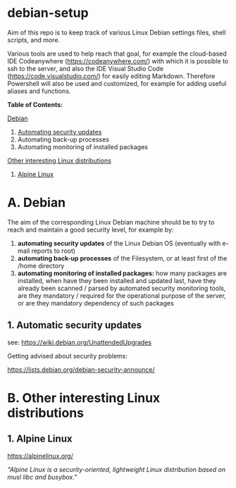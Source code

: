 # debian-setup
Aim of this repo is to keep track of various Linux Debian settings files, shell scripts, and more.

Various tools are used to help reach that goal, for example the cloud-based IDE Codeanywhere (https://codeanywhere.com/) with which it is possible to ssh to the server, and also the IDE Visual Studio Code (https://code.visualstudio.com/) for easily editing Markdown. Therefore Powershell will also be used and customized, for example for adding useful aliases and functions.

**Table of Contents:**

[Debian](#a-debian)
1. [Automating security updates](#1-automatic-security-updates)
2. Automating back-up processes
3. Automating monitoring of installed packages

[Other interesting Linux distributions](#b-other-interesting-linux-distributions)
   1. [Alpine Linux](#1-alpine-linux)

# A. Debian

The aim of the corresponding Linux Debian machine should be to try to reach and maintain a good security level, for example by:
1. **automating security updates** of the Linux Debian OS (eventually with e-mail reports to root) 
2. **automating back-up processes** of the Filesystem, or at least first of the /home directory 
3. **automating monitoring of installed packages:** how many packages are installed, when have they been installed and updated last, have they already been scanned / parsed by automated security monitoring tools, are they mandatory / required for the operational purpose of the server, or are they mandatory dependency of such packages

## 1. Automatic security updates

see: https://wiki.debian.org/UnattendedUpgrades

Getting advised about security problems:

https://lists.debian.org/debian-security-announce/

# B. Other interesting Linux distributions

## 1. Alpine Linux

https://alpinelinux.org/

*"Alpine Linux is a security-oriented, lightweight Linux distribution based on musl libc and busybox."*